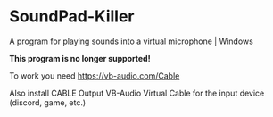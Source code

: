 # SoundPad-Killer
A program for playing sounds into a virtual microphone | Windows

**This program is no longer supported!**


To work you need https://vb-audio.com/Cable

Also install CABLE Output VB-Audio Virtual Cable for the input device (discord, game, etc.)
